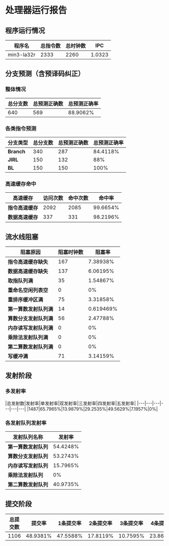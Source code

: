 # 处理器运行报告
## 程序运行情况
|程序名|总指令数|总时钟数|IPC|
|---|---|---|---|
|min3-la32r|2333|2260|1.0323|

## 分支预测（含预译码纠正）
### 整体情况
|总分支数|总预测正确数|总预测正确率|
|---|---|---|
|640|569|88.9062%|

### 各类指令预测
|分支类型|总分支数|总预测正确数|总预测正确率|
|---|---|---|---|
|**Branch**| 340 | 287 | 84.4118%|
|**JIRL**| 150 | 132 | 88%|
|**BL**| 150 | 150 | 100%|

### 高速缓存命中
|高速缓存|访问次数|命中次数|命中率|
|---|---|---|---|
|**指令高速缓存**| 2092 | 2085 | 99.6654%|
|**数据高速缓存**| 337 | 331 | 98.2196%|
## 流水线阻塞
|阻塞原因|阻塞时钟数|阻塞率|
|---|---|---|
|**指令高速缓存缺失**| 167 | 7.38938%|
|**数据高速缓存缺失**| 137 | 6.06195%|
|**取指队列满**| 35 | 1.54867%|
|**重命名空闲列表空**|0 | 0%|
|**重排序缓冲区满**|75 | 3.31858%|
|**第一算数发射队列满**|14 | 0.619469%|
|**算数分支发射队列满**|56 | 2.47788%|
|**内存读写发射队列满**|0 | 0%|
|**乘除法发射队列满**|0 | 0%|
|**第二算数发射队列满**|0 | 0%|
|**写缓冲满**|71 | 3.14159%|

## 发射阶段
### 多发射率
|总发射数|发射率|单发射率|双发射率|三发射率|四发射率|五发射率|
|---|---|---|---|---|---|
|1487|65.7965%|13.9879%|29.2535%|49.5629%|7.1957%|0%|

### 各发射队列发射率
|发射队列名称|发射率|
|---|---|
|**第一算数发射队列**|54.4248%|
|**算数分支发射队列**|53.2743%|
|**内存读写发射队列**|15.7965%|
|**乘除法发射队列**|0%|
|**第二算数发射队列**|40.9735%|

## 提交阶段
|总提交数|提交率|1条提交率|2条提交率|3条提交率|4条提交率|
|---|---|---|---|---|---|
|1106|48.9381%|47.5588%|17.8119%|10.7595%|23.8698%|
